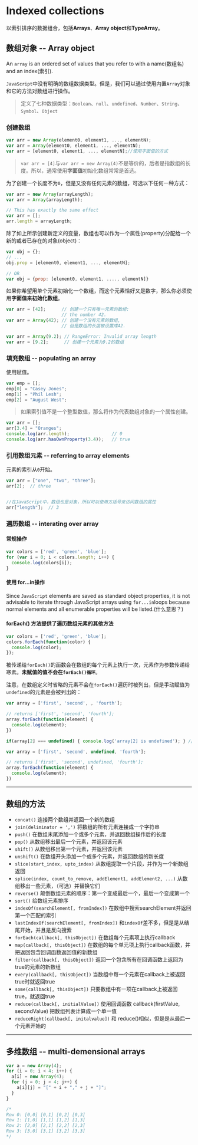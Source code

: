 # Indexed collections

以索引排序的数据组合，包括**Arrays**、**Array object**和**TypeArray**。

## 数组对象 -- Array object

An `array` is an ordered set of values that you refer to with a name(数组名) and an index(索引).

`JavaScript`中没有明确的数组数据类型。但是，我们可以通过使用内置`Array`对象和它的方法对数组进行操作。

> 定义了七种数据类型：`Boolean`、`null`、`undefined`、`Number`、`String`、`Symbol`、`Object`

### 创建数组

```javascript
var arr = new Array(element0, element1, ..., elementN);
var arr = Array(element0, element1, ..., elementN);
var arr = [element0, element1, ..., elementN];//使用字面值的方式
```

> `var arr = [4]`与`var arr = new Array(4)`不是等价的，后者是指数组的长度。所以，通常使用**字面值**初始化数组常常是首选。

为了创建一个长度不为`0`，但是又没有任何元素的数组，可选以下任何一种方式：

```javascript
var arr = new Array(arrayLength);
var arr = Array(arrayLength);

// This has exactly the same effect
var arr = [];
arr.length = arrayLength;
```

除了如上所示创建新定义的变量，数组也可以作为一个属性(property)分配给一个新的或者已存在的对象(object)：

```javascript
var obj = {};
// ...
obj.prop = [element0, element1, ..., elementN];

// OR
var obj = {prop: [element0, element1, ...., elementN]}
```

如果你希望用单个元素初始化一个数组，而这个元素恰好又是数字，那么你必须使用**字面值来初始化数组**。

```javascript
var arr = [42];      // 创建一个只有唯一元素的数组:
                     // the number 42.
var arr = Array(42); // 创建一个没有元素的数组,
                     // 但是数组的长度被设置成42.

var arr = Array(9.2); // RangeError: Invalid array length
var arr = [9.2];      // 创建一个元素为9.2的数组
```

### 填充数组 -- populating an array

使用赋值。

```javascript
var emp = [];
emp[0] = "Casey Jones";
emp[1] = "Phil Lesh";
emp[2] = "August West";
```

> 如果索引值不是一个整型数值，那么将作为代表数组对象的一个属性创建。

```javascript
var arr = [];
arr[3.4] = "Oranges";
console.log(arr.length);                // 0
console.log(arr.hasOwnProperty(3.4));   // true
```

### 引用数组元素 -- referring to array elements

元素的索引从`0`开始。

```javascript
var arr = ["one", "two", "three"];
arr[2];  // three


//在JavaScript中，数组也是对象，所以可以使用方括号来访问数组的属性
arr["length"];  // 3
```

### 遍历数组 -- interating over array

#### 常规操作

```javascript
var colors = ['red', 'green', 'blue'];
for (var i = 0; i < colors.length; i++) {
  console.log(colors[i]);
}
```

#### 使用 for...in操作

Since `JavaScript` elements are saved as standard object properties, it is not advisable to iterate through JavaScript arrays using `for...in`loops because normal elements and all enumerable properties will be listed.(什么意思？)

#### forEach() 方法提供了遍历数组元素的其他方法

```javascript
var colors = ['red', 'green', 'blue'];
colors.forEach(function(color) {
  console.log(color);
});
```

被传递给`forEach()`的函数会在数组的每个元素上执行一次，元素作为参数传递给寒素。**未赋值的值不会在`forEach()循环`**。

注意，在数组定义时省略的元素不会在`forEach()`遍历时被列出，但是手动赋值为`undefined`的元素是会被列出的：

```javascript
var array = ['first', 'second', , 'fourth'];

// returns ['first', 'second', 'fourth'];
array.forEach(function(element) {
  console.log(element);
})

if(array[2] === undefined) { console.log('array[2] is undefined'); } // true

var array = ['first', 'second', undefined, 'fourth'];

// returns ['first', 'second', undefined, 'fourth'];
array.forEach(function(element) {
  console.log(element);
})
```

---

## 数组的方法

+ `concat()` 连接两个数组并返回一个新的数组
+ `join(deliminator = ',')` 将数组的所有元素连接成一个字符串
+ `push()` 在数组末尾添加一个或多个元素，并返回数组操作后的长度
+ `pop()` 从数组移出最后一个元素，并返回该元素
+ `shift()` 从数组移出第一个元素，并返回该元素
+ `unshift()` 在数组开头添加一个或多个元素，并返回数组的新长度
+ `slice(start_index, upto_index)` 从数组提取一个片段，并作为一个新数组返回
+ `splice(index, count_to_remove, addElement1, addElement2, ...)` 从数组移出一些元素，（可选）并替换它们
+ `reverse()` 颠倒数组元素的顺序：第一个变成最后一个，最后一个变成第一个
+ `sort()` 给数组元素排序
+ `indexOf(searchElement[, fromIndex])` 在数组中搜索searchElement并返回第一个匹配的索引
+ `lastIndexOf(searchElement[, fromIndex])` 和`indexOf`差不多，但是是从结尾开始，并且是反向搜索
+ `forEach(callback[, thisObject])` 在数组每个元素项上执行callback
+ `map(callback[, thisObject])` 在数组的每个单元项上执行callback函数，并把返回包含回调函数返回值的新数组
+ `filter(callback[, thisObject])` 返回一个包含所有在回调函数上返回为true的元素的新数组
+ `every(callback[, thisObject])` 当数组中每一个元素在callback上被返回true时就返回true
+ `some(callback[, thisObject])` 只要数组中有一项在callback上被返回true，就返回true
+ `reduce(callback[, initialValue])` 使用回调函数 callback(firstValue, secondValue) 把数组列表计算成一个单一值
+ `reduceRight(callback[, initalvalue])` 和 reduce()相似，但是是从最后一个元素开始的


---

## 多维数组 -- multi-demensional arrays

```javascript
var a = new Array(4);
for (i = 0; i < 4; i++) {
  a[i] = new Array(4);
  for (j = 0; j < 4; j++) {
    a[i][j] = "[" + i + "," + j + "]";
  }
}

/*
Row 0: [0,0] [0,1] [0,2] [0,3]
Row 1: [1,0] [1,1] [1,2] [1,3]
Row 2: [2,0] [2,1] [2,2] [2,3]
Row 3: [3,0] [3,1] [3,2] [3,3]
*/
```
